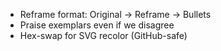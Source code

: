 - Reframe format: Original → Reframe → Bullets
- Praise exemplars even if we disagree
- Hex-swap for SVG recolor (GitHub-safe)

